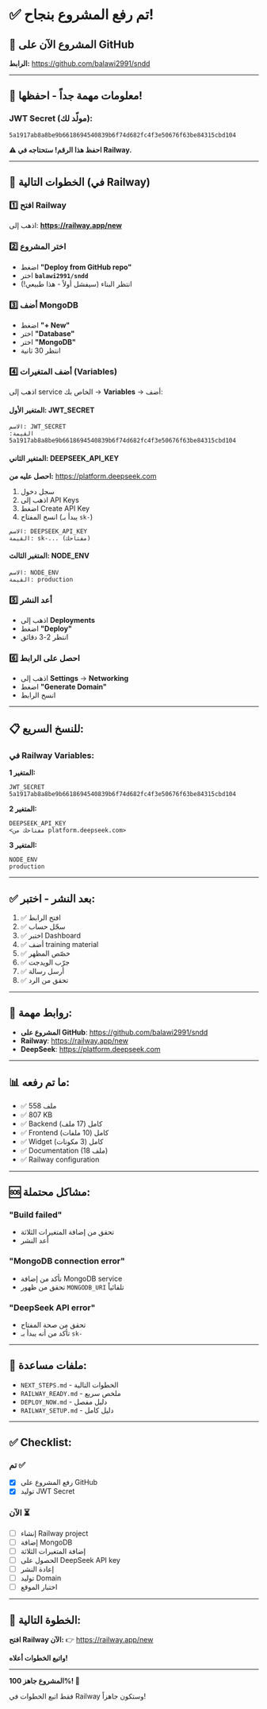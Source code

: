 # ✅ تم رفع المشروع بنجاح!

## 🎉 المشروع الآن على GitHub

**الرابط:** https://github.com/balawi2991/sndd

---

## 🔐 معلومات مهمة جداً - احفظها!

### JWT Secret (مولّد لك):
```
5a1917ab8a8be9b6618694540839b6f74d682fc4f3e50676f63be84315cbd104
```

**⚠️ احفظ هذا الرقم! ستحتاجه في Railway.**

---

## 🚂 الخطوات التالية (في Railway)

### 1️⃣ افتح Railway
اذهب إلى: **https://railway.app/new**

### 2️⃣ اختر المشروع
- اضغط **"Deploy from GitHub repo"**
- اختر **`balawi2991/sndd`**
- انتظر البناء (سيفشل أولاً - هذا طبيعي!)

### 3️⃣ أضف MongoDB
- اضغط **"+ New"**
- اختر **"Database"**
- اختر **"MongoDB"**
- انتظر 30 ثانية

### 4️⃣ أضف المتغيرات (Variables)
اذهب إلى service الخاص بك → **Variables** → أضف:

#### المتغير الأول: JWT_SECRET
```
الاسم: JWT_SECRET
القيمة: 5a1917ab8a8be9b6618694540839b6f74d682fc4f3e50676f63be84315cbd104
```

#### المتغير الثاني: DEEPSEEK_API_KEY
**احصل عليه من:** https://platform.deepseek.com
1. سجل دخول
2. اذهب إلى API Keys
3. اضغط Create API Key
4. انسخ المفتاح (يبدأ بـ `sk-`)

```
الاسم: DEEPSEEK_API_KEY
القيمة: sk-... (مفتاحك)
```

#### المتغير الثالث: NODE_ENV
```
الاسم: NODE_ENV
القيمة: production
```

### 5️⃣ أعد النشر
- اذهب إلى **Deployments**
- اضغط **"Deploy"**
- انتظر 2-3 دقائق

### 6️⃣ احصل على الرابط
- اذهب إلى **Settings** → **Networking**
- اضغط **"Generate Domain"**
- انسخ الرابط

---

## 📋 للنسخ السريع:

### في Railway Variables:

**المتغير 1:**
```
JWT_SECRET
5a1917ab8a8be9b6618694540839b6f74d682fc4f3e50676f63be84315cbd104
```

**المتغير 2:**
```
DEEPSEEK_API_KEY
<مفتاحك من platform.deepseek.com>
```

**المتغير 3:**
```
NODE_ENV
production
```

---

## ✅ بعد النشر - اختبر:

1. ✅ افتح الرابط
2. ✅ سجّل حساب
3. ✅ اختبر Dashboard
4. ✅ أضف training material
5. ✅ خصّص المظهر
6. ✅ جرّب الويدجت
7. ✅ أرسل رسالة
8. ✅ تحقق من الرد

---

## 🔗 روابط مهمة:

- **المشروع على GitHub**: https://github.com/balawi2991/sndd
- **Railway**: https://railway.app/new
- **DeepSeek**: https://platform.deepseek.com

---

## 📊 ما تم رفعه:

- ✅ 558 ملف
- ✅ 807 KB
- ✅ Backend كامل (17 ملف)
- ✅ Frontend كامل (10 ملفات)
- ✅ Widget كامل (3 مكونات)
- ✅ Documentation (18 ملف)
- ✅ Railway configuration

---

## 🆘 مشاكل محتملة:

### "Build failed"
- تحقق من إضافة المتغيرات الثلاثة
- أعد النشر

### "MongoDB connection error"
- تأكد من إضافة MongoDB service
- تحقق من ظهور `MONGODB_URI` تلقائياً

### "DeepSeek API error"
- تحقق من صحة المفتاح
- تأكد من أنه يبدأ بـ `sk-`

---

## 📝 ملفات مساعدة:

- `NEXT_STEPS.md` - الخطوات التالية
- `RAILWAY_READY.md` - ملخص سريع
- `DEPLOY_NOW.md` - دليل مفصل
- `RAILWAY_SETUP.md` - دليل كامل

---

## ✅ Checklist:

### تم ✅
- [x] رفع المشروع على GitHub
- [x] توليد JWT Secret

### الآن ⏳
- [ ] إنشاء Railway project
- [ ] إضافة MongoDB
- [ ] إضافة المتغيرات الثلاثة
- [ ] الحصول على DeepSeek API key
- [ ] إعادة النشر
- [ ] توليد Domain
- [ ] اختبار الموقع

---

## 🚀 الخطوة التالية:

**افتح Railway الآن:**
👉 https://railway.app/new

**واتبع الخطوات أعلاه!**

---

**المشروع جاهز 100%! 🎉**

فقط اتبع الخطوات في Railway وستكون جاهزاً!
